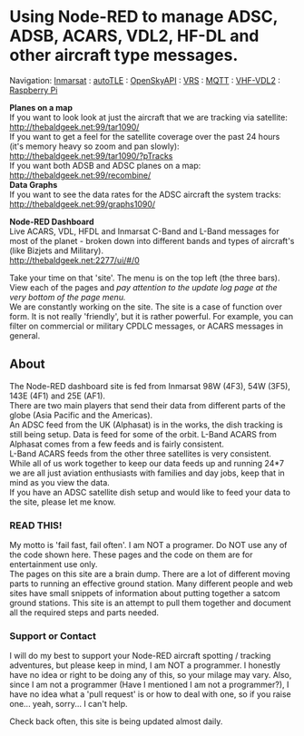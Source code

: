 # Using Node-RED to manage ADSC, ADSB, ACARS, VDL2, HF-DL and other aircraft type messages.

Navigation: [Inmarsat](Inmarsat.md) : [autoTLE](autoTLE.md) : [OpenSkyAPI](OpenSkyAPI.md) : [VRS](vrs.md) : [MQTT](mqtt.md) : [VHF-VDL2](vhf-vdl2.md) : [Raspberry Pi](raspberrypi.md)

**Planes on a map**   
If you want to look look at just the aircraft that we are tracking via satellite: <a href="http://thebaldgeek.net:99/tar1090/" rel="noopener" target="_blank">http://thebaldgeek.net:99/tar1090/</a>  
If you want to get a feel for the satellite coverage over the past 24 hours (it's memory heavy so zoom and pan slowly): <a href="http://thebaldgeek.net:99/tar1090/?pTracks" rel="noopener" target="_blank">http://thebaldgeek.net:99/tar1090/?pTracks</a>  
If you want both ADSB and ADSC planes on a map: <a href="http://thebaldgeek.net:99/recombine/" rel="noopener" target="_blank">http://thebaldgeek.net:99/recombine/</a>  
**Data Graphs**  
If you want to see the data rates for the ADSC aircraft the system tracks: <a href="http://thebaldgeek.net:99/graphs1090/" rel="noopener" target="_blank">http://thebaldgeek.net:99/graphs1090/</a>  
  
**Node-RED Dashboard**  
Live ACARS, VDL, HFDL and Inmarsat C-Band and L-Band messages for most of the planet - broken down into different bands and types of aircraft's (like Bizjets and Military).  
<a href="http://thebaldgeek.net:2277/ui/#/0" rel="noopener" target="_blank">http://thebaldgeek.net:2277/ui/#/0</a>  
  
Take your time on that 'site'. The menu is on the top left (the three bars).  
View each of the pages and *pay attention to the update log page at the very bottom of the page menu.*  
We are constantly working on the site. The site is a case of function over form. It is not really 'friendly', but it is rather powerful.
For example, you can filter on commercial or military CPDLC messages, or ACARS messages in general.  

## About ## 
The Node-RED dashboard site is fed from Inmarsat 98W (4F3), 54W (3F5), 143E (4F1) and 25E (AF1).  
There are two main players that send their data from different parts of the globe (Asia Pacific and the Americas).  
An ADSC feed from the UK (Alphasat) is in the works, the dish tracking is still being setup. Data is feed for some of the orbit. L-Band ACARS from Alphasat comes from a few feeds and is fairly consistent.  
L-Band ACARS feeds from the other three satellites is very consistent.  
While all of us work together to keep our data feeds up and running 24*7 we are all just aviation enthusiasts with families and day jobs, keep that in mind as you view the data.  
If you have an ADSC satellite dish setup and would like to feed your data to the site, please let me know.

###  READ THIS!

My motto is 'fail fast, fail often'. I am NOT a programer. Do NOT use any of the code shown here. These pages and the code on them are for entertainment use only.   
The pages on this site are a brain dump. There are a lot of different moving parts to running an effective ground station. Many different people and web sites have small snippets of information about putting together a satcom ground stations. This site is an attempt to pull them together and document all the required steps and parts needed.

### Support or Contact

I will do my best to support your Node-RED aircraft spotting / tracking adventures, but please keep in mind, I am NOT a programmer. I honestly have no idea or right to be doing any of this, so your milage may vary. Also, since I am not a programmer (Have I mentioned I am not a programmer?), I have no idea what a 'pull request' is or how to deal with one, so if you raise one... yeah, sorry... I can't help.

Check back often, this site is being updated almost daily.
